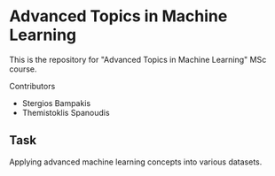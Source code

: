 # Advanced Topics in Machine Learning

This is the repository for "Advanced Topics in Machine Learning" MSc course.

Contributors

* Stergios Bampakis
* Themistoklis Spanoudis 

## Task
Applying advanced machine learning concepts into various datasets.
